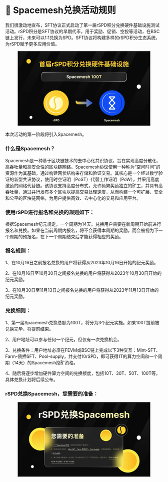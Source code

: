 # 🧀 Spacemesh兑换活动规则

&#x20;    我们很激动地宣布，SFT协议正式启动了第一届rSPD积分兑换硬件基础设施测试活动。rSPD积分是SFT协议的早期代币，用于奖励、促销、空投等活动，在BSC链上发行，未来可以1:1兑换为SPD。SFT协议将构建多样的rSPD积分生态系统，为rSPD赋予更多应用价值。

<figure><img src="../.gitbook/assets/image (16).png" alt=""><figcaption></figcaption></figure>

本次活动的第一阶段将引入Spacemesh。

### **什么是Spacemesh？** <a href="#84d1" id="84d1"></a>

Spacemesh是一种基于区块链技术的去中心化共识协议，旨在实现高度分散化、高吞吐量和高安全性的区块链网络。Spacemesh协议使用一种称为“空间时间”的资源作为其基础，通过构建网状结构来存储和验证交易。其核心是一个经过数学验证的新型共识协议，使用时空证明（PoST）代替工作证明（PoW），并采用高度激励的网格代替链。该协议支持高度分布式，允许频繁奖励独立的矿工，并具有高吞吐量，通过并行发布多个区块以提高交易处理速度，从而构建一个可扩展、安全和公平的区块链网络，为用户提供高效、去中心化的交易和应用平台。

### **使用rSPD进行报名和兑换的规则如下：** <a href="#f382" id="f382"></a>

根据Spacemesh纪元规定，一个周期为14天。兑换用户需要在新周期开始前进行报名和兑换。如果在当前周期内报名，将不会获得本周期的奖励，而会被视为下一个周期的预报名，在下一个周期结束后才能获得相应的奖励。

### **报名规则：** <a href="#bfa3" id="bfa3"></a>

1、在10月16日之前报名兑换的用户将获得从2023年10月16日开始的纪元奖励。

2、在10月16日至10月30日之间报名兑换的用户将获得从2023年10月30日开始的纪元奖励。

3、在10月30日至11月13日之间报名兑换的用户将获得从2023年11月13日开始的纪元奖励。

### **兑换细则：** <a href="#c34b" id="c34b"></a>

1、第一届Spacemesh兑换总额为100T，将分为3个纪元实施。如果100T提前被兑换完毕，将提前结束。

2、用户地址可以参与任何一个纪元，但仅有一次兑换机会。

3、兑换条件：用户地址必须在FEVM或BSC链上完成以下3种交互：Mint-SFT、Farm-质押SFT、Pool-supply，并支付10rSPD，即可获得1T的算力空间和一个周期（14天）的Spacemesh挖矿资格。

4、随后将逐步增加硬件算力空间的兑换额度，包括10T、30T、50T、100T等，具体兑换计划将后续公布。

### rSPD兑换Spacemesh，您需要的准备： <a href="#4659" id="4659"></a>

<figure><img src="../.gitbook/assets/image (17).png" alt=""><figcaption></figcaption></figure>
